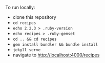 To run locally:

- clone this repository
- `cd recipes`
- `echo 2.2.3 > .ruby-version`
- `echo recipes > .ruby-gemset`
- `cd .. && cd recipes`
- `gem install bundler && bundle install`
- `jekyll serve`
- navigate to [http://localhost:4000/recipes](http://localhost:4000/recipes)


